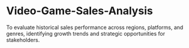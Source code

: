 # Video-Game-Sales-Analysis
To evaluate historical sales performance across regions, platforms, and genres, identifying growth trends and strategic opportunities for stakeholders.
